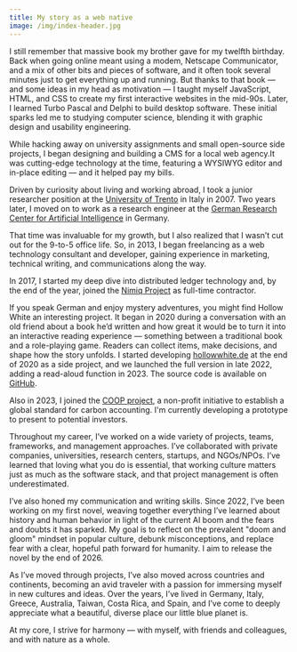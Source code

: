 ```yaml
---
title: My story as a web native
image: /img/index-header.jpg
---
```

I still remember that massive book my brother gave for my twelfth birthday. Back when going online meant using a modem, Netscape Communicator, and a mix of other bits and pieces of software, and it often took several minutes just to get everything up and running. But thanks to that book &mdash; and some ideas in my head as motivation &mdash; I taught myself JavaScript, HTML, and CSS to create my first interactive websites in the mid-90s. Later, I learned Turbo Pascal and Delphi to build desktop software. These initial sparks led me to studying computer science, blending it with graphic design and usability engineering.

While hacking away on university assignments and small open-source side projects, I began designing and building a CMS for a local web agency.It was cutting-edge technology at the time, featuring a WYSIWYG editor and in-place editing &mdash; and it helped pay my bills. 

Driven by curiosity about living and working abroad, I took a junior researcher position at the [University of Trento](unitn.it/en) in Italy in 2007. Two years later, I moved on to work as a research engineer at the [German Research Center for Artificial Intelligence](https://dfki.de/en/web) in Germany.

That time was invaluable for my growth, but I also realized that I wasn’t cut out for the 9-to-5 office life. So, in 2013, I began freelancing as a web technology consultant and developer, gaining experience in marketing, technical writing, and communications along the way.

In 2017, I started my deep dive into distributed ledger technology and, by the end of the year, joined the [Nimiq Project](https://nimiq.com) as full-time contractor.

If you speak German and enjoy mystery adventures, you might find Hollow White an interesting project. It began in 2020 during a conversation with an old friend about a book he’d written and how great it would be to turn it into an interactive reading experience &mdash; something between a traditional book and a role-playing game. Readers can collect items, make decisions, and shape how the story unfolds. I started developing [hollowwhite.de](https://hollowwhite.de) at the end of 2020 as a side project, and we launched the full version in late 2022, adding a read-aloud function in 2023. The source code is available on [GitHub](https://github.com/svub).


Also in 2023, I joined the [COOP project](https://github.com/Carbon-Offset-Open-Platform), a non-profit initiative to establish a global standard for carbon accounting. I'm currently developing a prototype to present to potential investors.

Throughout my career, I’ve worked on a wide variety of projects, teams, frameworks, and management approaches. I’ve collaborated with private companies, universities, research centers, startups, and NGOs/NPOs. I’ve learned that loving what you do is essential, that working culture matters just as much as the software stack, and that project management is often underestimated.

I’ve also honed my communication and writing skills. Since 2022, I’ve been working on my first novel, weaving together everything I’ve learned about history and human behavior in light of the current AI boom and the fears and doubts it has sparked. My goal is to reflect on the prevalent "doom and gloom" mindset in popular culture, debunk misconceptions, and replace fear with a clear, hopeful path forward for humanity. I aim to release the novel by the end of 2026.

As I’ve moved through projects, I’ve also moved across countries and continents, becoming an avid traveler with a passion for immersing myself in new cultures and ideas. Over the years, I’ve lived in Germany, Italy, Greece, Australia, Taiwan, Costa Rica, and Spain, and I’ve come to deeply appreciate what a beautiful, diverse place our little blue planet is.

At my core, I strive for harmony &mdash; with myself, with friends and colleagues, and with nature as a whole.